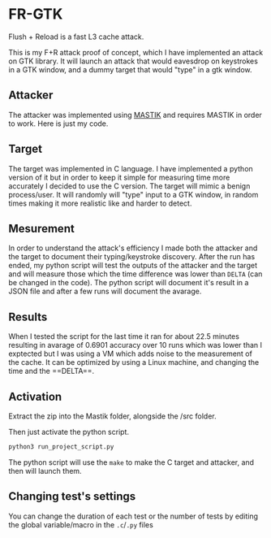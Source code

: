 # FR-GTK
Flush + Reload is a fast L3 cache attack.

This is my F+R attack proof of concept, which I have implemented an attack on GTK library.
It will launch an attack that would eavesdrop on keystrokes in a GTK window, and a dummy target that would "type" in a gtk window.

## Attacker
The attacker was implemented using [MASTIK](https://cs.adelaide.edu.au/~yval/Mastik/Mastik.pdf) and requires MASTIK in order to work. Here is just my code.

## Target
The target was implemented in C language. I have implemented a python version of it but in order to keep it simple for measuring time more accurately I decided to use the C version. The target will mimic a benign process/user. It will randomly will "type" input to a GTK window, in random times making it more realistic like and harder to detect.

## Mesurement
In order to understand the attack's efficiency I made both the attacker and the target to document their typing/keystroke discovery. After the run has ended, my python script will test the outputs of the attacker and the target and will measure those which the time difference was lower than `DELTA` (can be changed in the code).
The python script will document it's result in a JSON file and after a few runs will document the avarage.

## Results
When I tested the script for the last time it ran for about 22.5 minutes resulting in avarage of 0.6901 accuracy over 10 runs which was lower than I exptected but I was using a VM which adds noise to the measurement of the cache.
It can be optimized by using a Linux machine, and changing the time and the ==DELTA==.

## Activation

Extract the zip into the Mastik folder, alongside the /src folder.

Then just activate the python script.

```bash
python3 run_project_script.py
```
The python script will use the `make` to make the C target and attacker, and then will launch them.

## Changing test's settings
You can change the duration of each test or the number of tests by editing the global variable/macro in the `.c`/`.py` files
